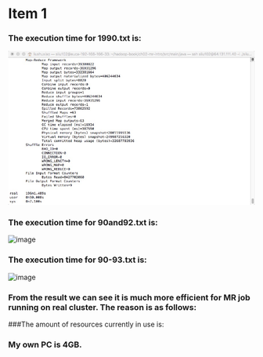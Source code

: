 Item 1
====================
### The execution time for 1990.txt is:
 ![image](https://github.com/sliu102/ITMD521/blob/master/week07/Item1/90.jpeg)
### The execution time for 90and92.txt is:
![image](https://github.com/sliu102/ITMD521/blob/master/week07/9092.jpeg)
### The execution time for 90-93.txt is:
![image](https://github.com/sliu102/ITMD521/blob/master/week07/90-93.jpeg)

### From the result we can see it is much more efficient for MR job running on real cluster. The reason is as follows:

###The amount of resources currently in use is:
### My own PC is 4GB.
